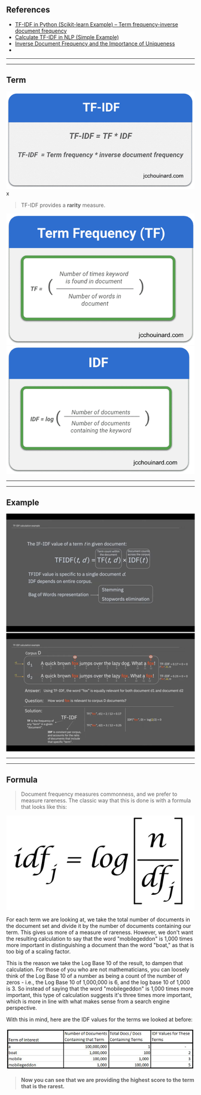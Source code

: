 ## References
- [TF-IDF in Python (Scikit-learn Example) – Term frequency-inverse document frequency](https://www.jcchouinard.com/tf-idf/)
- [Calculate TF-IDF in NLP (Simple Example)](https://www.youtube.com/watch?app=desktop&v=vZAXpvHhQow)
- [Inverse Document Frequency and the Importance of Uniqueness](https://moz.com/blog/inverse-document-frequency-and-the-importance-of-uniqueness)
- 
---
---

## Term

![](images/tf-idf.png)
x
> TF-IDF provides a **rarity** measure.

![](images/tf.png)
![](images/idf.png)

----
----

## Example

![](images/tf-idf-1.png)
![](images/tf-idf-2.png)

----
----

## Formula
> Document frequency measures commonness, and we prefer to measure rareness. The classic way that this is done is with a formula that looks like this:


![](images/idf-2.png)

For each term we are looking at, we take the total number of documents in the document set and divide it by the number of documents containing our term. This gives us more of a measure of rareness. However, we don't want the resulting calculation to say that the word "mobilegeddon" is 1,000 times more important in distinguishing a document than the word "boat," as that is too big of a scaling factor.

This is the reason we take the Log Base 10 of the result, to dampen that calculation. For those of you who are not mathematicians, you can loosely think of the Log Base 10 of a number as being a count of the number of zeros - i.e., the Log Base 10 of 1,000,000 is 6, and the log base 10 of 1,000 is 3. So instead of saying that the word "mobilegeddon" is 1,000 times more important, this type of calculation suggests it's three times more important, which is more in line with what makes sense from a search engine perspective.

With this in mind, here are the IDF values for the terms we looked at before:

![](images/idf-1.png)

> **Now you can see that we are providing the highest score to the term that is the rarest.**

